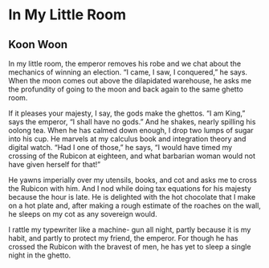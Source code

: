 # In My Little Room
## Koon Woon
In my little room, the emperor removes
his robe and we chat
about the mechanics of winning
an election.
“I came, I saw, I conquered,” he says.
When the moon comes out above the
dilapidated warehouse, he asks me
the profundity of going to the moon
and back again to the same ghetto room.

If it pleases your majesty, I say,
the gods make the ghettos.
“I am King,” says the emperor, “I shall
have no gods.”
And he shakes, nearly spilling his oolong tea.
When he has calmed down enough, I
drop two lumps of sugar into his cup.
He marvels at my calculus book and integration
theory and digital watch.
“Had I one of those,” he says, “I would have timed
my crossing of the Rubicon at eighteen,
and what barbarian woman would not have given herself
for that!”

He yawns imperially over
my utensils, books, and cot
and asks me to cross the Rubicon with him.
And I nod while doing tax equations for his majesty
because the hour is late.
He is delighted with the hot chocolate
that I make on a hot plate
and, after making a rough estimate of the roaches
on the wall, he sleeps on my cot
as any sovereign would.

I rattle my typewriter like a machine-
gun all night, partly because it is my
habit, and partly to protect my friend,
the emperor. For though he has crossed
the Rubicon with the bravest of men,
he has yet to sleep a single night
in the ghetto.